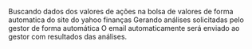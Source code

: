 Buscando dados dos valores de ações na bolsa de valores de forma automatica do site do yahoo finanças
Gerando análises solicitadas pelo gestor de forma automática
O email automaticamente será enviado ao gestor com resultados das análises.
